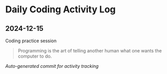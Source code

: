 # Daily Coding Activity Log

## 2024-12-15

Coding practice session

> Programming is the art of telling another human what one wants the computer to do.

*Auto-generated commit for activity tracking*
